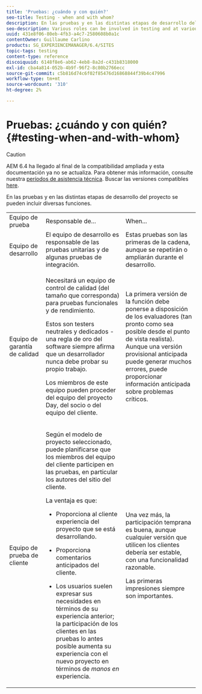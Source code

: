 ```yaml
---
title: 'Pruebas: ¿cuándo y con quién?'
seo-title: Testing - when and with whom?
description: En las pruebas y en las distintas etapas de desarrollo del proyecto pueden participar diversas funciones
seo-description: Various roles can be involved in testing and at various stages of project development
uuid: 431e8f06-80eb-4fb3-a4c7-2580608b0a1c
contentOwner: Guillaume Carlino
products: SG_EXPERIENCEMANAGER/6.4/SITES
topic-tags: testing
content-type: reference
discoiquuid: 6148f8e6-ab62-4eb8-8a2d-c431b8318000
exl-id: cba4a814-052b-4b9f-96f2-8c80b2766ecc
source-git-commit: c5b816d74c6f02f85476d16868844f39b4c47996
workflow-type: tm+mt
source-wordcount: '310'
ht-degree: 2%

---
```


# Pruebas: ¿cuándo y con quién?{#testing-when-and-with-whom}

>[!CAUTION]
>
>AEM 6.4 ha llegado al final de la compatibilidad ampliada y esta documentación ya no se actualiza. Para obtener más información, consulte nuestra [períodos de asistencia técnica](https://helpx.adobe.com/es/support/programs/eol-matrix.html). Buscar las versiones compatibles [here](https://experienceleague.adobe.com/docs/).

En las pruebas y en las distintas etapas de desarrollo del proyecto se pueden incluir diversas funciones.

<table> 
 <tbody> 
  <tr> 
   <td>Equipo de prueba</td> 
   <td>Responsable de... </td> 
   <td>When...</td> 
  </tr> 
  <tr> 
   <td>Equipo de desarrollo</td> 
   <td>El equipo de desarrollo es responsable de las pruebas unitarias y de algunas pruebas de integración.</td> 
   <td>Estas pruebas son las primeras de la cadena, aunque se repetirán o ampliarán durante el desarrollo.</td> 
  </tr> 
  <tr> 
   <td>Equipo de garantía de calidad</td> 
   <td><p>Necesitará un equipo de control de calidad (del tamaño que corresponda) para pruebas funcionales y de rendimiento.</p> <p>Estos son testers neutrales y dedicados - una regla de oro del software siempre afirma que un desarrollador nunca debe probar su propio trabajo.</p> <p>Los miembros de este equipo pueden proceder del equipo del proyecto Day, del socio o del equipo del cliente.</p> </td> 
   <td><p>La primera versión de la función debe ponerse a disposición de los evaluadores (tan pronto como sea posible desde el punto de vista realista). Aunque una versión provisional anticipada puede generar muchos errores, puede proporcionar información anticipada sobre problemas críticos.</p> </td> 
  </tr> 
  <tr> 
   <td>Equipo de prueba de cliente</td> 
   <td><p>Según el modelo de proyecto seleccionado, puede planificarse que los miembros del equipo del cliente participen en las pruebas, en particular los autores del sitio del cliente.</p> <p>La ventaja es que:</p> 
    <ul> 
     <li><p>Proporciona al cliente experiencia del proyecto que se está desarrollando.</p> </li> 
     <li><p>Proporciona comentarios anticipados del cliente.</p> </li> 
     <li><p>Los usuarios suelen expresar sus necesidades en términos de su experiencia anterior; la participación de los clientes en las pruebas lo antes posible aumenta su experiencia con el nuevo proyecto en términos de <i>manos en</i> experiencia.</p> </li> 
    </ul> </td> 
   <td><p>Una vez más, la participación temprana es buena, aunque cualquier versión que utilicen los clientes debería ser estable, con una funcionalidad razonable.</p> <p>Las primeras impresiones siempre son importantes.</p> </td> 
  </tr> 
 </tbody> 
</table>
